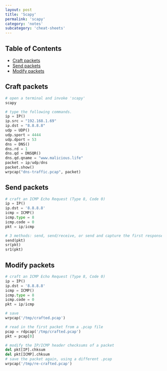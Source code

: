 ```yaml
---
layout: post
title: 'Scapy'
permalink: 'scapy'
category: 'notes'
subcategory: 'cheat-sheets'
---
```


## Table of Contents
* [Craft packets](#craft-packets)
* [Send packets](#send-packets)
* [Modify packets](#modify-packets)

## Craft packets
```python
# open a terminal and invoke 'scapy'
scapy

# type the following commands.
ip = IP()
ip.src = "192.168.1.69"
ip.dst = "8.8.8.8"
udp = UDP()
udp.sport = 4444
udp.dport = 53
dns = DNS()
dns.rd = 1
dns.qd = DNSQR()
dns.qd.qname = "www.malicious.life"
packet = ip/udp/dns
packet.show()
wrpcap("dns-traffic.pcap", packet)
```

## Send packets
```python
# craft an ICMP Echo Request (Type 8, Code 0)
ip = IP()
ip.dst = '8.8.8.8'
icmp = ICMP()
icmp.type = 8
icmp.code = 0
pkt = ip/icmp

# 3 methods: send, send/receive, or send and capture the first response
send(pkt)
sr(pkt)
sr1(pkt)
```

## Modify packets
```python
# craft an ICMP Echo Request (Type 8, Code 0)
ip = IP()
ip.dst = '8.8.8.8'
icmp = ICMP()
icmp.type = 8
icmp.code = 0
pkt = ip/icmp

# save
wrpcap('/tmp/crafted.pcap')

# read in the first packet from a .pcap file
pcap = rdpcap('/tmp/crafted.pcap')
pkt = pcap[0]

# modify the IP/ICMP header checksums of a packet
del pkt[IP].chksum
del pkt[ICMP].chksum
# save the packet again, using a different .pcap
wrpcap('/tmp/re-crafted.pcap')
```

